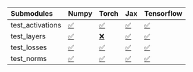 | Submodules       | Numpy                                                                                                                           | Torch                                                                                                                           | Jax                                                                                                                             | Tensorflow                                                                                                                      |
|:-----------------|:--------------------------------------------------------------------------------------------------------------------------------|:--------------------------------------------------------------------------------------------------------------------------------|:--------------------------------------------------------------------------------------------------------------------------------|:--------------------------------------------------------------------------------------------------------------------------------|
| test_activations | <a href="https://github.com/unifyai/ivy/runs/8065950360?check_suite_focus=true" rel="noopener noreferrer" target="_blank">✅</a> | <a href="https://github.com/unifyai/ivy/runs/8065950830?check_suite_focus=true" rel="noopener noreferrer" target="_blank">✅</a> | <a href="https://github.com/unifyai/ivy/runs/8065951342?check_suite_focus=true" rel="noopener noreferrer" target="_blank">✅</a> | <a href="https://github.com/unifyai/ivy/runs/8065951802?check_suite_focus=true" rel="noopener noreferrer" target="_blank">✅</a> |
| test_layers      | <a href="https://github.com/unifyai/ivy/runs/8065950480?check_suite_focus=true" rel="noopener noreferrer" target="_blank">✅</a> | <a href="https://github.com/unifyai/ivy/runs/8065950923?check_suite_focus=true" rel="noopener noreferrer" target="_blank">❌</a> | <a href="https://github.com/unifyai/ivy/runs/8065951444?check_suite_focus=true" rel="noopener noreferrer" target="_blank">✅</a> | <a href="https://github.com/unifyai/ivy/runs/8065951982?check_suite_focus=true" rel="noopener noreferrer" target="_blank">✅</a> |
| test_losses      | <a href="https://github.com/unifyai/ivy/runs/8065950605?check_suite_focus=true" rel="noopener noreferrer" target="_blank">✅</a> | <a href="https://github.com/unifyai/ivy/runs/8065951050?check_suite_focus=true" rel="noopener noreferrer" target="_blank">✅</a> | <a href="https://github.com/unifyai/ivy/runs/8065951551?check_suite_focus=true" rel="noopener noreferrer" target="_blank">✅</a> | <a href="https://github.com/unifyai/ivy/runs/8065952083?check_suite_focus=true" rel="noopener noreferrer" target="_blank">✅</a> |
| test_norms       | <a href="https://github.com/unifyai/ivy/runs/8065950736?check_suite_focus=true" rel="noopener noreferrer" target="_blank">✅</a> | <a href="https://github.com/unifyai/ivy/runs/8065951188?check_suite_focus=true" rel="noopener noreferrer" target="_blank">✅</a> | <a href="https://github.com/unifyai/ivy/runs/8065951667?check_suite_focus=true" rel="noopener noreferrer" target="_blank">✅</a> | <a href="https://github.com/unifyai/ivy/runs/8065952177?check_suite_focus=true" rel="noopener noreferrer" target="_blank">✅</a> |